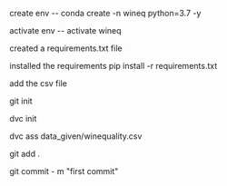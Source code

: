 create env -- conda create -n wineq python=3.7 -y

activate env -- activate wineq

created a requirements.txt file

installed the requirements pip install -r requirements.txt  

add the csv file

git init

dvc init

dvc ass data_given/winequality.csv

git add .

git commit - m "first commit"


